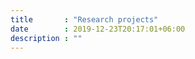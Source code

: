 ```yaml
---
title       : "Research projects"
date        : 2019-12-23T20:17:01+06:00
description : ""
---
```


